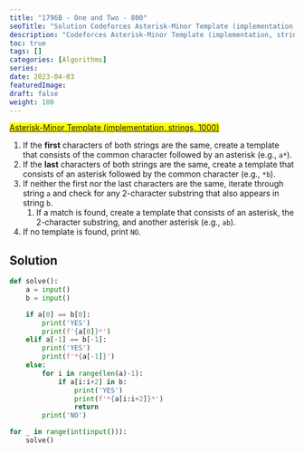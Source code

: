 ```yaml
---
title: "1796B - One and Two - 800"
seoTitle: "Solution Codeforces Asterisk-Minor Template (implementation, strings, 1000)"
description: "Codeforces Asterisk-Minor Template (implementation, strings, 1000)"
toc: true
tags: []
categories: [Algorithms]
series:
date: 2023-04-03
featuredImage:
draft: false
weight: 100
---
```


<mark>[Asterisk-Minor Template (implementation, strings, 1000)](https://codeforces.com/contest/1796/problem/B)</mark>

1. If the **first** characters of both strings are the same, create a template that consists of the common character followed by an asterisk (e.g., `a*`).
2. If the **last** characters of both strings are the same, create a template that consists of an asterisk followed by the common character (e.g., `*b`).
3. If neither the first nor the last characters are the same, iterate through string `a` and check for any 2-character substring that also appears in string `b`.
   1. If a match is found, create a template that consists of an asterisk, the 2-character substring, and another asterisk (e.g., `ab`).
4. If no template is found, print `NO`.

## Solution

```python
def solve():
    a = input()
    b = input()

    if a[0] == b[0]:
        print('YES')
        print(f'{a[0]}*')
    elif a[-1] == b[-1]:
        print('YES')
        print(f'*{a[-1]}')
    else:
        for i in range(len(a)-1):
            if a[i:i+2] in b:
                print('YES')
                print(f'*{a[i:i+2]}*')
                return
        print('NO')

for _ in range(int(input())):
    solve()
```
